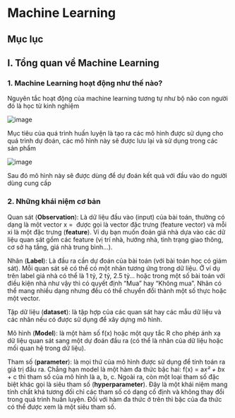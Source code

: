 # Machine Learning
## Mục lục

## I. Tổng quan về Machine Learning
### 1. Machine Learning hoạt động như thế nào?

Nguyên tắc hoạt động của machine learning tương tự như bộ não con người đó là học từ kinh nghiệm

![image](https://github.com/user-attachments/assets/b66d7297-df1c-442d-84c1-ff86b859889d)

Mục tiêu của quá trình huấn luyện là tạo ra các mô hình được sử dụng cho quá trình dự đoán, các mô hình này sẽ được lưu lại và sử dụng trong các sản phẩm

![image](https://github.com/user-attachments/assets/363c27df-acaf-4abe-a0c4-7595b553c0d1)

Sau đó mô hình này sẽ được dùng để dự đoán kết quả với đầu vào do người dùng cung cấp

### 2. Những khái niệm cơ bản

Quan sát (**Observation**): Là dữ liệu đầu vào (input) của bài toán, thường có dạng là một vector x = <math>(x₁, x₂, ..., xₙ) ∈ ℝⁿ</math> được gọi là vector đặc trưng (feature vector) và mỗi xi là một đặc trưng (**feature**). Ví dụ bạn muốn đoán giá nhà dựa vào các dữ liệu quan sát gồm các feature (vị trí nhà, hướng nhà, tình trạng giao thông, cơ sở hạ tầng, giá nhà trung bình…).

Nhãn (**Label**): Là đầu ra cần dự đoán của bài toán (với bài toán học có giám sát). Mỗi quan sát sẽ có thể có một nhãn tương ứng trong dữ liệu. Ở ví dụ trên label giá nhà có thể là 1 tỷ, 2 tỷ, 2.5 tỷ… hoặc trong một số bài toán với điều kiện nhà như vậy thì có quyết định “Mua” hay “Không mua”. Nhãn có thể mang nhiều dạng nhưng đều có thể chuyển đổi thành một số thực hoặc một vector.

Tập dữ liệu (**dataset**): là tập hợp của các quan sát hay các mẫu dữ liệu và các nhãn nếu có được sử dụng để xây dựng mô hình.

Mô hình (**Model**): là một hàm số f(x) hoặc một quy tắc R cho phép ánh xạ dữ liệu quan sát sang một dự đoán đầu ra (có thể là nhãn của dữ liệu hoặc mối quan hệ trong dữ liệu).

Tham số (**parameter**): là mọi thứ của mô hình được sử dụng để tính toán ra giá trị đầu ra. Chẳng hạn model là một hàm đa thức bậc hai: f(x) = a*x² + b*x + c thì tham số của mô hình là a, b, c. Ngoài ra, còn một loại tham số đặc biệt khác gọi là siêu tham số (**hyperparameter**). Đây là một khái niệm mang tính chất khá tương đối chỉ các tham số có dạng cố định và không thay đổi trong quá trình huấn luyện. Đối với hàm đa thức ở trên thì bậc của đa thức có thể được xem là một siêu tham số.

